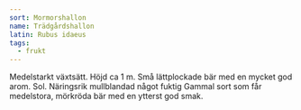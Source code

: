 ```yaml
---
sort: Mormorshallon
name: Trädgårdshallon
latin: Rubus idaeus
tags:
  - frukt
---
```


Medelstarkt växtsätt. Höjd ca 1 m. Små lättplockade bär med en mycket god arom. Sol. Näringsrik mullblandad något fuktig Gammal sort som får medelstora, mörkröda bär med en ytterst god smak.
